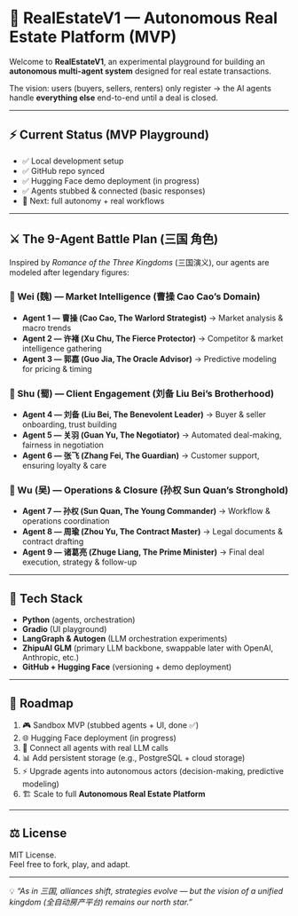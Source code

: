 # 🏯 RealEstateV1 — Autonomous Real Estate Platform (MVP)

Welcome to **RealEstateV1**, an experimental playground for building an **autonomous multi-agent system** designed for real estate transactions.  

The vision: users (buyers, sellers, renters) only register → the AI agents handle **everything else** end-to-end until a deal is closed.  

---

## ⚡ Current Status (MVP Playground)
- ✅ Local development setup  
- ✅ GitHub repo synced  
- ✅ Hugging Face demo deployment (in progress)  
- ✅ Agents stubbed & connected (basic responses)  
- 🚧 Next: full autonomy + real workflows  

---

## ⚔️ The 9-Agent Battle Plan (三国 角色)

Inspired by *Romance of the Three Kingdoms* (三国演义), our agents are modeled after legendary figures:  

### 🏯 Wei (魏) — Market Intelligence (曹操 Cao Cao’s Domain)
- **Agent 1 — 曹操 (Cao Cao, The Warlord Strategist)** → Market analysis & macro trends  
- **Agent 2 — 许褚 (Xu Chu, The Fierce Protector)** → Competitor & market intelligence gathering  
- **Agent 3 — 郭嘉 (Guo Jia, The Oracle Advisor)** → Predictive modeling for pricing & timing  

### 🏯 Shu (蜀) — Client Engagement (刘备 Liu Bei’s Brotherhood)
- **Agent 4 — 刘备 (Liu Bei, The Benevolent Leader)** → Buyer & seller onboarding, trust building  
- **Agent 5 — 关羽 (Guan Yu, The Negotiator)** → Automated deal-making, fairness in negotiation  
- **Agent 6 — 张飞 (Zhang Fei, The Guardian)** → Customer support, ensuring loyalty & care  

### 🏯 Wu (吴) — Operations & Closure (孙权 Sun Quan’s Stronghold)
- **Agent 7 — 孙权 (Sun Quan, The Young Commander)** → Workflow & operations coordination  
- **Agent 8 — 周瑜 (Zhou Yu, The Contract Master)** → Legal documents & contract drafting  
- **Agent 9 — 诸葛亮 (Zhuge Liang, The Prime Minister)** → Final deal execution, strategy & follow-up  

---

## 🚀 Tech Stack
- **Python** (agents, orchestration)  
- **Gradio** (UI playground)  
- **LangGraph & Autogen** (LLM orchestration experiments)  
- **ZhipuAI GLM** (primary LLM backbone, swappable later with OpenAI, Anthropic, etc.)  
- **GitHub + Hugging Face** (versioning + demo deployment)  

---

## 📌 Roadmap
1. 🎮 Sandbox MVP (stubbed agents + UI, done ✅)  
2. 🌐 Hugging Face deployment (in progress)  
3. 🧠 Connect all agents with real LLM calls  
4. 📊 Add persistent storage (e.g., PostgreSQL + cloud storage)  
5. ⚡ Upgrade agents into autonomous actors (decision-making, predictive modeling)  
6. 🏗️ Scale to full **Autonomous Real Estate Platform**  

---

## ⚖️ License
MIT License.  
Feel free to fork, play, and adapt.  

---

💡 *“As in 三国, alliances shift, strategies evolve — but the vision of a unified kingdom (全自动房产平台) remains our north star.”*
